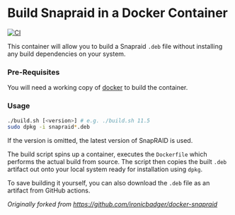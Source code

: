 # Build Snapraid in a Docker Container

[![CI](https://github.com/Kmagameguy/docker-snapraid/actions/workflows/ci.yml/badge.svg)](https://github.com/Kmagameguy/docker-snapraid/actions/workflows/ci.yml)

This container will allow you to build a Snapraid `.deb` file without installing any build dependencies on your system.

### Pre-Requisites
You will need a working copy of [docker][docker] to build the container.

### Usage

```sh
./build.sh [<version>] # e.g. ./build.sh 11.5
sudo dpkg -i snapraid*.deb
```

If the version is omitted, the latest version of SnapRAID is used.

The build script spins up a container, executes the `Dockerfile` which performs the actual build from source. The script then copies the built `.deb` artifact out onto your local system ready for installation using `dpkg`.

To save building it yourself, you can also download the `.deb` file as an artifact from GitHub actions.

*Originally forked from https://github.com/ironicbadger/docker-snapraid*

[docker]:https://docs.docker.com/engine/install/
